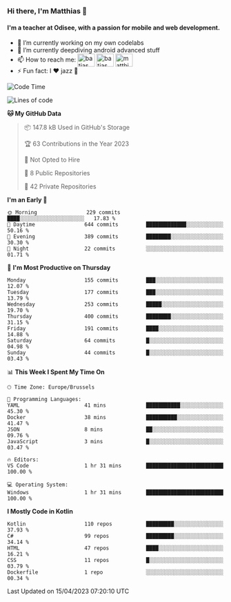 ### Hi there, I'm Matthias 👋

#### I'm a teacher at Odisee, with a passion for mobile and web development.

- 🔭 I’m currently working on my own codelabs
- 🌱 I’m currently deepdiving android advanced stuff
- 📫 How to reach me: <a href="https://dev.to/batjas" target="_blank"><img align="center" src="https://raw.githubusercontent.com/rahuldkjain/github-profile-readme-generator/master/src/images/icons/Social/devto.svg" alt="batjas" height="30" width="40" /></a>
<a href="https://twitter.com/batjas" target="_blank"><img align="center" src="https://raw.githubusercontent.com/rahuldkjain/github-profile-readme-generator/master/src/images/icons/Social/twitter.svg" alt="batjas" height="30" width="40" /></a>
<a href="https://linkedin.com/in/matthiasdruwé" target="_blank"><img align="center" src="https://raw.githubusercontent.com/rahuldkjain/github-profile-readme-generator/master/src/images/icons/Social/linked-in-alt.svg" alt="matthiasdruwé" height="30" width="40" /></a>
- ⚡ Fun fact: I ❤ jazz 🎷


<!--START_SECTION:waka-->
![Code Time](http://img.shields.io/badge/Code%20Time-696%20hrs%2019%20mins-blue)

![Lines of code](https://img.shields.io/badge/From%20Hello%20World%20I%27ve%20Written-1.3%20million%20lines%20of%20code-blue)

**🐱 My GitHub Data** 

> 📦 147.8 kB Used in GitHub's Storage 
 > 
> 🏆 63 Contributions in the Year 2023
 > 
> 🚫 Not Opted to Hire
 > 
> 📜 8 Public Repositories 
 > 
> 🔑 42 Private Repositories 
 > 
**I'm an Early 🐤** 

```text
🌞 Morning                229 commits         ████░░░░░░░░░░░░░░░░░░░░░   17.83 % 
🌆 Daytime                644 commits         █████████████░░░░░░░░░░░░   50.16 % 
🌃 Evening                389 commits         ████████░░░░░░░░░░░░░░░░░   30.30 % 
🌙 Night                  22 commits          ░░░░░░░░░░░░░░░░░░░░░░░░░   01.71 % 
```
📅 **I'm Most Productive on Thursday** 

```text
Monday                   155 commits         ███░░░░░░░░░░░░░░░░░░░░░░   12.07 % 
Tuesday                  177 commits         ███░░░░░░░░░░░░░░░░░░░░░░   13.79 % 
Wednesday                253 commits         █████░░░░░░░░░░░░░░░░░░░░   19.70 % 
Thursday                 400 commits         ████████░░░░░░░░░░░░░░░░░   31.15 % 
Friday                   191 commits         ████░░░░░░░░░░░░░░░░░░░░░   14.88 % 
Saturday                 64 commits          █░░░░░░░░░░░░░░░░░░░░░░░░   04.98 % 
Sunday                   44 commits          █░░░░░░░░░░░░░░░░░░░░░░░░   03.43 % 
```


📊 **This Week I Spent My Time On** 

```text
🕑︎ Time Zone: Europe/Brussels

💬 Programming Languages: 
YAML                     41 mins             ███████████░░░░░░░░░░░░░░   45.30 % 
Docker                   38 mins             ██████████░░░░░░░░░░░░░░░   41.47 % 
JSON                     8 mins              ██░░░░░░░░░░░░░░░░░░░░░░░   09.76 % 
JavaScript               3 mins              █░░░░░░░░░░░░░░░░░░░░░░░░   03.47 % 

🔥 Editors: 
VS Code                  1 hr 31 mins        █████████████████████████   100.00 % 

💻 Operating System: 
Windows                  1 hr 31 mins        █████████████████████████   100.00 % 
```

**I Mostly Code in Kotlin** 

```text
Kotlin                   110 repos           █████████░░░░░░░░░░░░░░░░   37.93 % 
C#                       99 repos            █████████░░░░░░░░░░░░░░░░   34.14 % 
HTML                     47 repos            ████░░░░░░░░░░░░░░░░░░░░░   16.21 % 
CSS                      11 repos            █░░░░░░░░░░░░░░░░░░░░░░░░   03.79 % 
Dockerfile               1 repo              ░░░░░░░░░░░░░░░░░░░░░░░░░   00.34 % 
```




 Last Updated on 15/04/2023 07:20:10 UTC
<!--END_SECTION:waka-->
